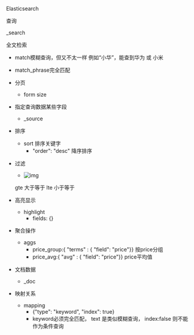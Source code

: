 Elasticsearch

查询

_search

全文检索

- match模糊查询，但又不太一样 例如“小华”，能查到华为 或 小米
- match_phrase完全匹配

- 分页

  - form    size

- 指定查询数据某些字段

  - _source

- 排序

  - sort  排序关键字
    - "order":  "desc" 降序排序

- 过滤

  - ![img](https://api2.mubu.com/v3/document_image/de765113-428b-427e-b048-fa464efa715f-13454343.jpg)

  gte 大于等于 lte 小于等于

- 高亮显示

  - highlight
    - fields: {}

- 聚合操作

  - aggs
    - price_group:{ "terms" : { "field": "price"}}  按price分组
    - price_avg:{ "avg" : { "field": "price"}} price平均值

- 文档数据
  - _doc
- 映射关系
  - mapping
    - {"type":  "keyword",  "index": true}
    - keyword必须完全匹配， text 是类似模糊查询， index:false 则不能作为条件查询